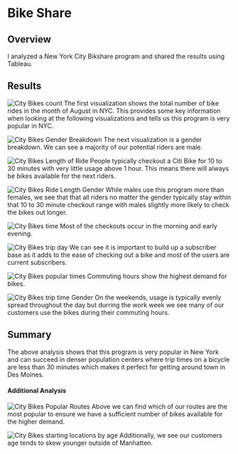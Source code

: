 # Bike Share

## Overview
I analyzed a New York City Bikshare program and shared the results using Tableau.

## Results

![City Bikes count](https://user-images.githubusercontent.com/90737940/147295232-5f69e02c-e28e-4611-b873-43833a2f0e4d.png)
The first visualization shows the total number of bike rides in the month of August in NYC. This provides some key information when looking at the following visualizations and tells us this program is very popular in NYC.

![City Bikes Gender Breakdown](https://user-images.githubusercontent.com/90737940/147295242-60ae9a5b-603d-42ac-b2dc-1be003725ef2.png)
The next visualization is a gender breakdown. We can see a majority of our potential riders are male.

![City Bikes Length of Ride](https://user-images.githubusercontent.com/90737940/147295263-e5379234-9e2d-41d3-b1a0-d9657d498fe6.png)
People typically checkout a Citi Bike for 10 to 30 minutes with very little usage above 1 hour. This means there will always be bikes available for the next riders.

![City Bikes Ride Length Gender](https://user-images.githubusercontent.com/90737940/147295268-2a3fca22-af1b-4ebc-a898-4374ed32acc1.png)
While males use this program more than females, we see that that all riders no matter the gender typically stay within that 10 to 30 minute checkout range with males slightly more likely to check the bikes out longer.

![City Bikes time](https://user-images.githubusercontent.com/90737940/147295297-5bdfec0d-e0bc-4b28-ae31-940d19d2d1c4.png)
Most of the checkouts occur in the morning and early evening.

![City Bikes trip day](https://user-images.githubusercontent.com/90737940/147295308-bfa5a504-3762-4cb3-9bc6-bfbe6f3453b9.png)
We can see it is important to build up a subscriber base as it adds to the ease of checking out a bike and most of the users are current subscribers.

![City Bikes popular times](https://user-images.githubusercontent.com/90737940/147297458-b3806e6d-4a15-4699-a8d1-f3be43e4208e.png)
Commuting hours show the highest demand for bikes.

![City Bikes trip time Gender](https://user-images.githubusercontent.com/90737940/147295346-1cceea63-db68-4649-a36a-6922cc9a31c5.png)
On the weekends, usage is typically evenly spread throughout the day but durring the work week we see many of our customers use the bikes during their commuting hours.

## Summary

The above analysis shows that this program is very popular in New York and can succeed in denser population centers where trip times on a bicycle are less than 30 minutes which makes it perfect for getting around town in Des Moines.

#### Additional Analysis

![City Bikes Popular Routes](https://user-images.githubusercontent.com/90737940/147297262-434c56c5-cc4a-413d-bc2d-fc8649c152a3.png)
Above we can find which of our routes are the most popular to ensure we have a sufficient number of bikes available for the higher demand.

![City Bikes starting locations by age](https://user-images.githubusercontent.com/90737940/147297269-b1fb65ff-ccc3-4616-9576-bbce3519eb02.png)
Additionally, we see our customers age tends to skew younger outside of Manhatten.
